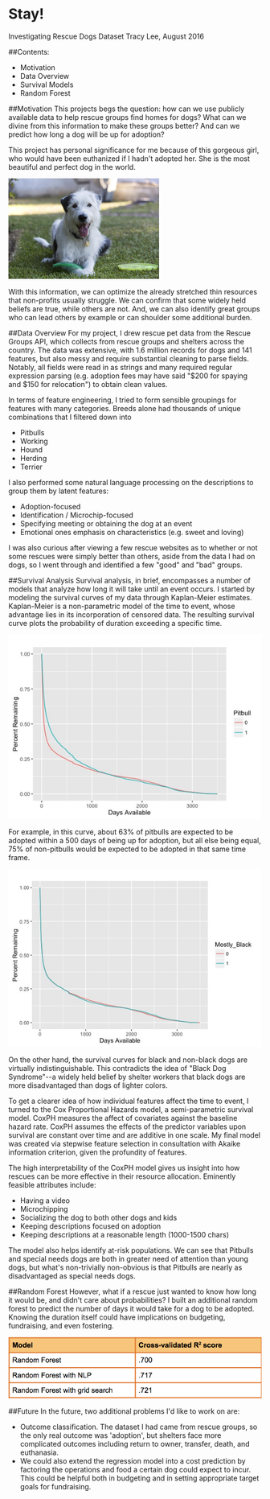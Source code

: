 # Stay!
Investigating Rescue Dogs Dataset
Tracy Lee, August 2016

##Contents:
* Motivation
* Data Overview
* Survival Models
* Random Forest


##Motivation
This projects begs the question: how can we use publicly available data to help rescue groups find homes for dogs? What can we divine from this information to make these groups better? And can we predict how long a dog will be up for adoption?

This project has personal significance for me because of this gorgeous girl, who would have been euthanized if I hadn't adopted her. She is the most beautiful and perfect dog in the world.

<img src="https://github.com/tracyclee/rescuedogs/blob/master/images/tess.jpg" width="300">

With this information, we can optimize the already stretched thin resources that non-profits usually struggle. We can confirm that some widely held beliefs are true, while others are not. And, we can also identify great groups who can lead others by example or can shoulder some additional burden.


##Data Overview
For my project, I drew rescue pet data from the Rescue Groups API, which collects from rescue groups and shelters across the country. The data was extensive, with 1.6 million records for dogs and 141 features, but also messy and require substantial cleaning to parse fields. Notably, all fields were read in as strings and many required regular expression parsing (e.g. adoption fees may have said "$200 for spaying and $150 for relocation") to obtain clean values.

In terms of feature engineering, I tried to form sensible groupings for features with many categories. Breeds alone had thousands of unique combinations that I filtered down into
* Pitbulls
* Working
* Hound
* Herding
* Terrier

I also performed some natural language processing on the descriptions to group them by latent features:
* Adoption-focused
* Identification / Microchip-focused
* Specifying meeting or obtaining the dog at an event
* Emotional ones emphasis on characteristics (e.g. sweet and loving)

I was also curious after viewing a few rescue websites as to whether or not some rescues were simply better than others, aside from the data I had on dogs, so I went through and identified a few "good" and "bad" groups.


##Survival Analysis
Survival analysis, in brief, encompasses a number of models that analyze how long it will take until an event occurs. I started by modeling the survival curves of my data through Kaplan-Meier estimates. Kaplan-Meier is a non-parametric model of the time to event, whose advantage lies in its incorporation of censored data. The resulting survival curve plots the probability of duration exceeding a specific time.

![Pitbull Survival Curves](https://github.com/tracyclee/rescuedogs/blob/master/images/survival_curve_pitbull.jpeg)

For example, in this curve, about 63% of pitbulls are expected to be adopted within a 500 days of being up for adoption, but all else being equal, 75% of non-pitbulls would be expected to be adopted in that same time frame.

![Black Dog Survival Curves](https://github.com/tracyclee/rescuedogs/blob/master/images/survival_curve_black.jpeg)

On the other hand, the survival curves for black and non-black dogs are virtually indistinguishable. This contradicts the idea of "Black Dog Syndrome"--a widely held belief by shelter workers that black dogs are more disadvantaged than dogs of lighter colors.

To get a clearer idea of how individual features affect the time to event, I turned to the Cox Proportional Hazards model, a semi-parametric survival model. CoxPH measures the affect of covariates against the baseline hazard rate. CoxPH assumes the effects of the predictor variables upon survival are constant over time and are additive in one scale. My final model was created via stepwise feature selection in consultation with Akaike information criterion, given the profundity of features.

The high interpretability of the CoxPH model gives us insight into how rescues can be more effective in their resource allocation. Eminently feasible attributes include:
* Having a video
* Microchipping
* Socializing the dog to both other dogs and kids
* Keeping descriptions focused on adoption
* Keeping descriptions at a reasonable length (1000-1500 chars)

The model also helps identify at-risk populations. We can see that Pitbulls and special needs dogs are both in greater need of attention than young dogs, but what's non-trivially non-obvious is that Pitbulls are nearly as disadvantaged as special needs dogs.


##Random Forest
However, what if a rescue just wanted to know how long it would be, and didn't care about probabilities? I built an additional random forest to predict the number of days it would take for a dog to be adopted. Knowing the duration itself could have implications on budgeting, fundraising, and even fostering.

![Random Forest](https://github.com/tracyclee/rescuedogs/blob/master/images/rf_results.tiff)


##Future
In the future, two additional problems I'd like to work on are:
* Outcome classification. The dataset I had came from rescue groups, so the only real outcome was 'adoption', but shelters face more complicated outcomes including return to owner, transfer, death, and euthanasia.
* We could also extend the regression model into a cost prediction by factoring the operations and food a certain dog could expect to incur. This could be helpful both in budgeting and in setting appropriate target goals for fundraising.
